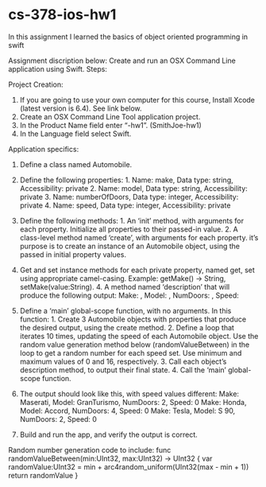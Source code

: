 # cs-378-ios-hw1
In this assignment I learned the basics of object oriented programming in swift

Assignment discription below:
Create and run an OSX Command Line application using Swift.
Steps:

Project Creation:
  1. If you are going to use your own computer for this course, Install Xcode (latest version is
      6.4). See link below.
  2. Create an OSX Command Line Tool application project.
  3. In the Product Name field enter “<last-name><first-name>-hw1”. (SmithJoe-hw1)
  4. In the Language field select Swift.

Application specifics:
1. Define a class named Automobile.
  1. Define the following properties:
    1. Name: make, Data type: string, Accessibility: private
    2. Name: model, Data type: string, Accessibility: private
    3. Name: numberOfDoors, Data type: integer, Accessibility: private
    4. Name: speed, Data type: integer, Accessibility: private
  
  2. Define the following methods:
    1. An ‘init’ method, with arguments for each property. Initialize all properties to their
      passed-in value.
    2. A class-level method named ‘create’, with arguments for each property. it’s purpose
      is to create an instance of an Automobile object, using the passed in initial property
      values.
   3. Get and set instance methods for each private property, named get<property-name>,
       set<property-name> using appropriate camel-casing. Example: getMake() -> String,
       setMake(value:String).
    4. A method named ‘description’ that will produce the following output:
       Make: <make>, Model: <model>, NumDoors: <number-of-doors>, Speed: <speed>

  3. Define a ‘main’ global-scope function, with no arguments. In this function:
    1. Create 3 Automobile objects with properties that produce the desired output, using
      the create method.
    2. Define a loop that iterates 10 times, updating the speed of each Automobile object.
      Use the random value generation method below (randomValueBetween) in the loop
      to get a random number for each speed set. Use minimum and maximum values of 0
      and 16, respectively.
    3. Call each object’s description method, to output their final state.
    4. Call the ‘main’ global-scope function.

2. The output should look like this, with speed values different:
    Make: Maserati, Model: GranTurismo, NumDoors: 2, Speed: 0
    Make: Honda, Model: Accord, NumDoors: 4, Speed: 0
    Make: Tesla, Model: S 90, NumDoors: 2, Speed: 0

3. Build and run the app, and verify the output is correct.
 
Random number generation code to include:
func randomValueBetween(min:UInt32, max:UInt32) -> UInt32 {
var randomValue:UInt32 = min + arc4random_uniform(UInt32(max - min + 1))
return randomValue
}

